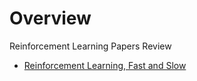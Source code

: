 
# Overview 

Reinforcement Learning Papers Review 

- [Reinforcement Learning, Fast and Slow](Shared%20-%20Reinforcement%20Learning%2C%20Fast%20and%20Slow.pdf)





